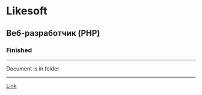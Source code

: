 # Likesoft

## Веб-разработчик (PHP)

### Finished

---

Document is in folder

---

[Link](https://hh.ru/vacancy/88472207?hhtmFrom=chat)
